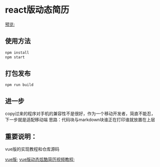 # react版动态简历
[预览](http://htmlpreview.github.io/?https://github.com/whhlulu/reactCV/blob/master/dist/index.html);

## 使用方法

``` bash
npm install
npm start
```

## 打包发布
```
npm run build
```

## 进一步
copy过来的程序对手机的兼容性不是很好，作为一个移动开发者，简直不能忍，下一步就是适配移动端
思路：代码块与markdown块谁正在打印谁就放置在上层



## 重要说明：
 vue版的实现教程和仓库源码
 
 [vue版](https://zhuanlan.zhihu.com/p/25202080?refer=study-fe);
 [vue版动态炫酷简历视频教程](http://www.jirengu.com/app/watch/1559/1?vsum=1);
